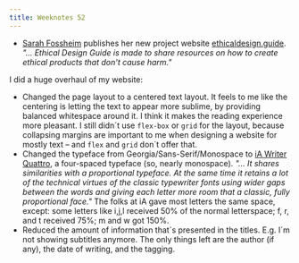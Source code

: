 ```yaml
---
title: Weeknotes 52
---
```

- [Sarah Fossheim](https://fossheim.io/) publishes her new project website [ethicaldesign.guide](https://ethicaldesign.guide/). *"… Ethical Design Guide is made to share resources on how to create ethical products that don't cause harm."* 

I did a huge overhaul of my website:

- Changed the page layout to a centered text layout. It feels to me like the centering is letting the text to appear more sublime, by providing balanced whitespace around it. I think it makes the reading experience more pleasant. I still didn´t use `flex-box` or `grid` for the layout, because collapsing margins are important to me when designing a website for mostly text – and `flex` and `grid` don´t offer that. 
- Changed the typeface from Georgia/Sans-Serif/Monospace to [iA Writer Quattro](https://ia.net/writer/blog/a-typographic-christmas), a four-spaced typeface (so, nearly monospace). *"… It shares similarities with a proportional typeface. At the same time it retains a lot of the technical virtues of the classic typewriter fonts using wider gaps between the words and giving each letter more room that a classic, fully proportional face."* The folks at iA gave most letters the same space, except: some letters like i,j,l received 50% of the normal letterspace; f, r, and t received 75%; m and w got 150%.
- Reduced the amount of information that´s presented in the titles. E.g. I´m not showing subtitles anymore. The only things left are the author (if any), the date of writing, and the tagging.
